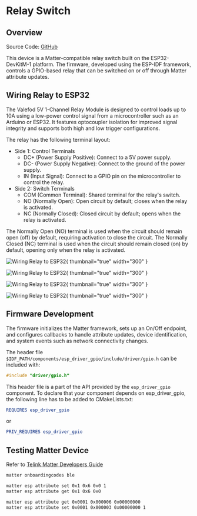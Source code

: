 # Relay Switch

## Overview

Source Code: [GitHub](https://github.com/albert-gee/matter_relay)

This device is a Matter-compatible relay switch built on the ESP32-DevKitM-1 platform. The firmware, developed using the
ESP-IDF framework, controls a GPIO-based relay that can be switched on or off through Matter attribute updates.

## Wiring Relay to ESP32

The Valefod 5V 1-Channel Relay Module is designed to control loads up to 10A using a low-power control signal from a
microcontroller such as an Arduino or ESP32. It features optocoupler isolation for improved signal integrity and
supports both high and low trigger configurations.

The relay has the following terminal layout:

- Side 1: Control Terminals
    - DC+ (Power Supply Positive): Connect to a 5V power supply.
    - DC- (Power Supply Negative): Connect to the ground of the power supply.
    - IN (Input Signal): Connect to a GPIO pin on the microcontroller to control the relay.
- Side 2: Switch Terminals
    - COM (Common Terminal): Shared terminal for the relay's switch.
    - NO (Normally Open): Open circuit by default; closes when the relay is activated.
    - NC (Normally Closed): Closed circuit by default; opens when the relay is activated.

The Normally Open (NO) terminal is used when the circuit should remain open (off) by default, requiring activation to
close the circuit. The Normally Closed (NC) terminal is used when the circuit should remain closed (on) by default,
opening only when the relay is activated.

![Wiring Relay to ESP32](image39.jpg){ thumbnail="true" width="300" }

![Wiring Relay to ESP32](image40.jpg){ thumbnail="true" width="300" }

![Wiring Relay to ESP32](image13.jpg){ thumbnail="true" width="300" }

![Wiring Relay to ESP32](image24.jpg){ thumbnail="true" width="300" }

## Firmware Development

The firmware initializes the Matter framework, sets up an On/Off endpoint, and configures callbacks to handle attribute updates, device identification, and system events such as network connectivity changes.

The header file `$IDF_PATH/components/esp_driver_gpio/include/driver/gpio.h` can be included with:

```c
#include "driver/gpio.h"
```

This header file is a part of the API provided by the `esp_driver_gpio` component. To declare that your component depends on esp_driver_gpio, the following line has to be added to CMakeLists.txt:

```CMake
REQUIRES esp_driver_gpio
```

or

```CMake
PRIV_REQUIRES esp_driver_gpio
```

## Testing Matter Device

Refer to [Telink Matter Developers Guide](https://wiki.telink-semi.cn/doc/an/TelinkMatterDevelopersGuide_en.pdf)

```Bash
matter onboardingcodes ble

matter esp attribute set 0x1 0x6 0x0 1
matter esp attribute get 0x1 0x6 0x0

matter esp attribute get 0x0001 0x000006 0x00000000
matter esp attribute set 0x0001 0x000003 0x00000000 1
```

